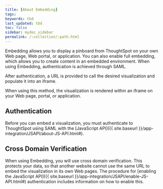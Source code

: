 ```yaml
---
title: [About Embedding]
tags:
keywords: tbd
last_updated: tbd
toc: false
sidebar: mydoc_sidebar
permalink: /:collection/:path.html
---
```

Embedding allows you to display a pinboard from ThoughtSpot on your own Web page, Web portal, or application. You can also enable full embedding, which allows you to create content in an embedded environment. When using Embedding, authentication is achieved through SAML.

After authentication, a URL is provided to call the desired visualization and populate it into an iframe.

When using this method, the visualization is rendered within an iframe on your Web page, portal, or application.

## Authentication

Before you can embed a visualization, you must authenticate to ThoughtSpot using SAML with the [JavaScript API]({{ site.baseurl }}/app-integration/JSAPI/about-JS-API.html#).

## Cross Domain Verification

When using Embedding, you will use cross domain verification. This protects your data, so that another website cannot use the same URL to embed the visualization in its own Web pages. The procedure for [enabling the JavaScript API]({{ site.baseurl }}/app-integration/JSAPI/enable-JS-API.html#) authentication includes information on how to enable this.
